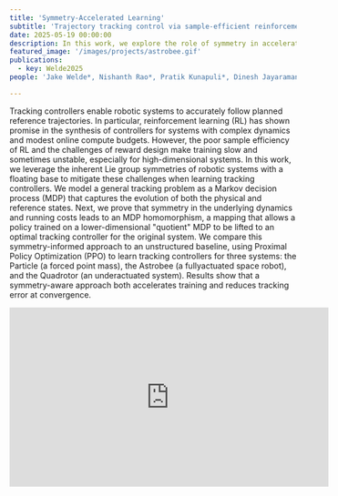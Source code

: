 ```yaml
---
title: 'Symmetry-Accelerated Learning'
subtitle: 'Trajectory tracking control via sample-efficient reinforcement learning.'
date: 2025-05-19 00:00:00
description: In this work, we explore the role of symmetry in accelerating reinforcement learning for trajectory tracking control in robotic systems.
featured_image: '/images/projects/astrobee.gif'
publications:
  - key: Welde2025
people: 'Jake Welde*, Nishanth Rao*, Pratik Kunapuli*, Dinesh Jayaraman, and Vijay Kumar (*equal contribution).'

---
```


Tracking controllers enable robotic systems to accurately follow planned reference trajectories. In particular, reinforcement learning (RL) has shown promise in the synthesis of controllers for systems with complex dynamics and modest online compute budgets. However, the poor sample efficiency of RL and the challenges of reward design make training slow and sometimes unstable, especially for high-dimensional systems. In this work, we leverage the inherent Lie group symmetries of robotic systems with a floating base to mitigate these challenges when learning tracking controllers. We model a general tracking problem as a Markov decision process (MDP) that captures the evolution of both the physical and reference states. Next, we prove that symmetry in the underlying dynamics and running costs leads to an MDP homomorphism, a mapping that allows a policy trained on a lower-dimensional "quotient" MDP to be lifted to an optimal tracking controller for the original system. We compare this symmetry-informed approach to an unstructured baseline, using Proximal Policy Optimization (PPO) to learn tracking controllers for three systems: the Particle (a forced point mass), the Astrobee (a fullyactuated space robot), and the Quadrotor (an underactuated system). Results show that a symmetry-aware approach both accelerates training and reduces tracking error at convergence.


<iframe width="560" height="315" src="https://www.youtube.com/embed/AosGBe2uzxM?si=KmxUnhFG0GfL8fmR" title="YouTube video player" frameborder="0" allow="accelerometer; autoplay; clipboard-write; encrypted-media; gyroscope; picture-in-picture; web-share" referrerpolicy="strict-origin-when-cross-origin" allowfullscreen></iframe>



<!-- A preliminary version of this work won a Best Paper Award at the [Workshop on Symmetry and Geometry in Neural Representations](https://www.neurreps.org) at NeurIPS 2024. -->
